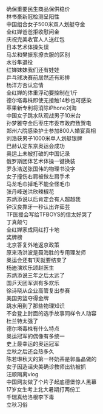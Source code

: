 确保重要民生商品保供稳价  
林书豪新冠检测呈阳性  
中国组合女子500米双人划艇夺金  
全红婵爸爸拒收慰问金  
庆祝完美收官人人送红包  
日本艺术体操失误  
马龙和樊振东撩衣服的区别  
水谷隼退役  
红婵妹妹我们还有娃娃  
乒乓球决赛前居然还有彩排  
杨洋方否认恋情  
全红婵的体重浮动要控制在1斤  
德尔塔毒株即使无接触14秒也可感染  
苹果新专利将消除iPhone刘海  
中国女子跳水队观战男子10米台  
孙梦雅夺金后枣庄市委市政府致贺电  
郑州六院感染护士参加800人婚宴真相  
刘浩获男子1000米单人划艇银牌  
巴赫认定东京奥运会成功  
奥运上未被打破的中国记录  
俄罗斯团体艺术体操一键换装  
罗永浩送张国伟的物理书没字  
女子撞伤右肩被做左肩手术  
马龙毛巾掉毛不能全怪毛巾  
张丹峰送洪欣辣椒花  
苏炳添说以后肯定会有人超越我  
钟汉良靠牙一秒认出许茹芸  
TF医援会写给TFBOYS的信太好哭了  
丁真颠勺  
全红婵家成网红打卡地  
奖牌榜  
北京答复外地返京政策  
原来汤洪波是聂海胜的专用理发师  
奥运会还有1天就要结束了  
杨迪演欢乐颂赵医生  
苏炳添说三年之后太远了  
国乒天团军训有多欢乐  
徐诗晓从企业高管复出参赛  
美国男篮夺得金牌  
跳水用到了那些物理知识  
不会登上封面的选手故事同样令人动容  
杜兰特太强了  
德尔塔毒株有什么特点  
奥运冠军的偶像有多统一  
史上最幸运的奥运冠军  
立秋之后还会热多久  
陈若琳秋天的第一杯奶茶是郭晶晶做的  
女子因造谣央美确诊教师出轨被抓  
汪顺隔离vlog  
中国网友做了个片子起底德堡惊人黑幕  
17岁女生考上北大暑期打两份工  
千瑞真给洛根李下毒  
立秋习俗  
